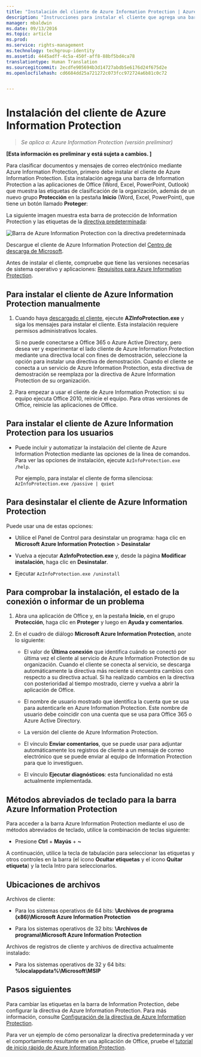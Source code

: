 ```yaml
---
title: "Instalación del cliente de Azure Information Protection | Azure Information Protection"
description: "Instrucciones para instalar el cliente que agrega una barra de Information Protection a las aplicaciones de Office para que pueda seleccionar etiquetas de clasificación de los documentos y correos electrónicos."
manager: mbaldwin
ms.date: 09/13/2016
ms.topic: article
ms.prod: 
ms.service: rights-management
ms.technology: techgroup-identity
ms.assetid: 4445adff-4c5a-450f-aff8-88bf5bd4ca78
translationtype: Human Translation
ms.sourcegitcommit: 2ecdfe905694b3d14727abdb5e6176d24f675d2e
ms.openlocfilehash: cd6684dd25a721272c073fcc972724a6b81c0c72


---
```


# Instalación del cliente de Azure Information Protection

>*Se aplica a: Azure Information Protection (versión preliminar)*

**[Esta información es preliminar y está sujeta a cambios. ]**

Para clasificar documentos y mensajes de correo electrónico mediante Azure Information Protection, primero debe instalar el cliente de Azure Information Protection. Esta instalación agrega una barra de Information Protection a las aplicaciones de Office (Word, Excel, PowerPoint, Outlook) que muestra las etiquetas de clasificación de la organización, además de un nuevo grupo **Protección** en la pestaña **Inicio** (Word, Excel, PowerPoint), que tiene un botón llamado **Proteger**:

La siguiente imagen muestra esta barra de protección de Information Protection y las etiquetas de la [directiva predeterminada](configure-policy-default.md):

![Barra de Azure Information Protection con la directiva predeterminada](../media/info-protect-bar-default.png)

Descargue el cliente de Azure Information Protection del [Centro de descarga de Microsoft](https://www.microsoft.com/en-us/download/details.aspx?id=53018).

Antes de instalar el cliente, compruebe que tiene las versiones necesarias de sistema operativo y aplicaciones: [Requisitos para Azure Information Protection](requirements-azure-infoprotect.md).


## Para instalar el cliente de Azure Information Protection manualmente

1. Cuando haya [descargado el cliente](https://www.microsoft.com/en-us/download/details.aspx?id=53018), ejecute **AZInfoProtection.exe** y siga los mensajes para instalar el cliente. Esta instalación requiere permisos administrativos locales.

    Si no puede conectarse a Office 365 o Azure Active Directory, pero desea ver y experimentar el lado cliente de Azure Information Protection mediante una directiva local con fines de demostración, seleccione la opción para instalar una directiva de demostración. Cuando el cliente se conecta a un servicio de Azure Information Protection, esta directiva de demostración se reemplaza por la directiva de Azure Information Protection de su organización. 

2. Para empezar a usar el cliente de Azure Information Protection: si su equipo ejecuta Office 2010, reinicie el equipo. Para otras versiones de Office, reinicie las aplicaciones de Office.

## Para instalar el cliente de Azure Information Protection para los usuarios

- Puede incluir y automatizar la instalación del cliente de Azure Information Protection mediante las opciones de la línea de comandos. Para ver las opciones de instalación, ejecute `AzInfoProtection.exe /help`.

    Por ejemplo, para instalar el cliente de forma silenciosa: `AzInfoProtection.exe /passive | quiet`


## Para desinstalar el cliente de Azure Information Protection

Puede usar una de estas opciones:

- Utilice el Panel de Control para desinstalar un programa: haga clic en **Microsoft Azure Information Protection** > **Desinstalar**

- Vuelva a ejecutar **AzInfoProtection.exe** y, desde la página **Modificar instalación**, haga clic en **Desinstalar**. 

- Ejecutar `AzInfoProtection.exe /uninstall`


## Para comprobar la instalación, el estado de la conexión o informar de un problema

1. Abra una aplicación de Office y, en la pestaña **Inicio**, en el grupo **Protección**, haga clic en **Proteger** y luego en **Ayuda y comentarios**.

2. En el cuadro de diálogo **Microsoft Azure Information Protection**, anote lo siguiente:

    - El valor de **Última conexión** que identifica cuándo se conectó por última vez el cliente al servicio de Azure Information Protection de su organización. Cuando el cliente se conecta al servicio, se descarga automáticamente la directiva más reciente si encuentra cambios con respecto a su directiva actual. Si ha realizado cambios en la directiva con posterioridad al tiempo mostrado, cierre y vuelva a abrir la aplicación de Office.

    - El nombre de usuario mostrado que identifica la cuenta que se usa para autenticarle en Azure Information Protection. Este nombre de usuario debe coincidir con una cuenta que se usa para Office 365 o Azure Active Directory.

    - La versión del cliente de Azure Information Protection.

    - El vínculo **Enviar comentarios**, que se puede usar para adjuntar automáticamente los registros de cliente a un mensaje de correo electrónico que se puede enviar al equipo de Information Protection para que lo investiguen.

    - El vínculo **Ejecutar diagnósticos**: esta funcionalidad no está actualmente implementada.

## Métodos abreviados de teclado para la barra Azure Information Protection

Para acceder a la barra Azure Information Protection mediante el uso de métodos abreviados de teclado, utilice la combinación de teclas siguiente:

- Presione **Ctrl** + **Mayús** + **~** 

A continuación, utilice la tecla de tabulación para seleccionar las etiquetas y otros controles en la barra (el icono **Ocultar etiquetas** y el icono **Quitar etiqueta**) y la tecla Intro para seleccionarlos.


## Ubicaciones de archivos

Archivos de cliente:   

- Para los sistemas operativos de 64 bits: **\Archivos de programa (x86)\Microsoft Azure Information Protection**

- Para los sistemas operativos de 32 bits: **\Archivos de programa\Microsoft Azure Information Protection**

Archivos de registros de cliente y archivos de directiva actualmente instalado:

- Para los sistemas operativos de 32 y 64 bits: **%localappdata%\Microsoft\MSIP**


## Pasos siguientes

Para cambiar las etiquetas en la barra de Information Protection, debe configurar la directiva de Azure Information Protection. Para más información, consulte [Configuración de la directiva de Azure Information Protection](configure-policy.md).

Para ver un ejemplo de cómo personalizar la directiva predeterminada y ver el comportamiento resultante en una aplicación de Office, pruebe el [tutorial de inicio rápido de Azure Information Protection](infoprotect-quick-start-tutorial.md). 



<!--HONumber=Sep16_HO2-->


